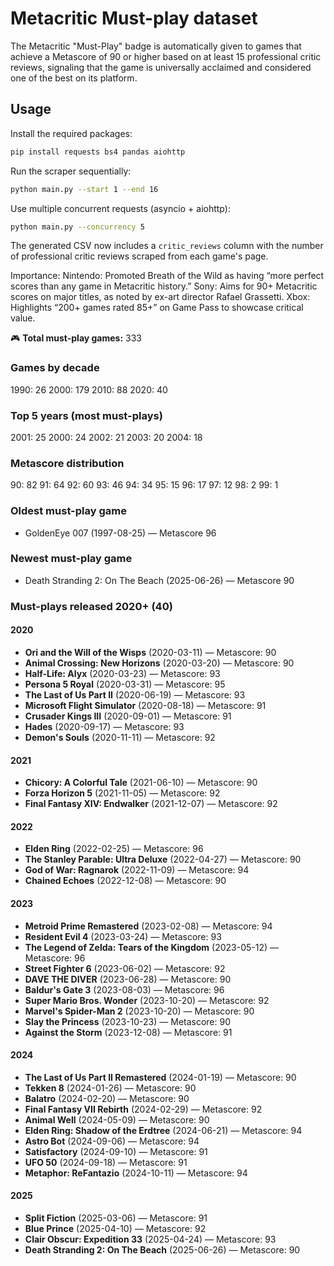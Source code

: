 # Metacritic Must-play dataset

The Metacritic "Must-Play" badge is automatically given to games that achieve a Metascore 
of 90 or higher based on at least 15 professional critic reviews, signaling that the game 
is universally acclaimed and considered one of the best on its platform.

## Usage

Install the required packages:

```bash
pip install requests bs4 pandas aiohttp
```

Run the scraper sequentially:

```bash
python main.py --start 1 --end 16
```

Use multiple concurrent requests (asyncio + aiohttp):

```bash
python main.py --concurrency 5
```

The generated CSV now includes a `critic_reviews` column with the number of
professional critic reviews scraped from each game's page.

Importance:
Nintendo: Promoted Breath of the Wild as having “more perfect scores than any game in Metacritic history.”
Sony: Aims for 90+ Metacritic scores on major titles, as noted by ex-art director Rafael Grassetti.
Xbox: Highlights “200+ games rated 85+” on Game Pass to showcase critical value.

<!-- STATS_START -->
🎮 **Total must-play games:** 333

### Games by decade
1990: 26
2000: 179
2010: 88
2020: 40

### Top 5 years (most must-plays)
2001: 25
2000: 24
2002: 21
2003: 20
2004: 18

### Metascore distribution
90: 82
91: 64
92: 60
93: 46
94: 34
95: 15
96: 17
97: 12
98: 2
99: 1

### Oldest must-play game
- GoldenEye 007 (1997-08-25) — Metascore 96

### Newest must-play game
- Death Stranding 2: On The Beach (2025-06-26) — Metascore 90

### Must-plays released 2020+ (40)
#### 2020
- **Ori and the Will of the Wisps** (2020-03-11) — Metascore: 90
- **Animal Crossing: New Horizons** (2020-03-20) — Metascore: 90
- **Half-Life: Alyx** (2020-03-23) — Metascore: 93
- **Persona 5 Royal** (2020-03-31) — Metascore: 95
- **The Last of Us Part II** (2020-06-19) — Metascore: 93
- **Microsoft Flight Simulator** (2020-08-18) — Metascore: 91
- **Crusader Kings III** (2020-09-01) — Metascore: 91
- **Hades** (2020-09-17) — Metascore: 93
- **Demon's Souls** (2020-11-11) — Metascore: 92

#### 2021
- **Chicory: A Colorful Tale** (2021-06-10) — Metascore: 90
- **Forza Horizon 5** (2021-11-05) — Metascore: 92
- **Final Fantasy XIV: Endwalker** (2021-12-07) — Metascore: 92

#### 2022
- **Elden Ring** (2022-02-25) — Metascore: 96
- **The Stanley Parable: Ultra Deluxe** (2022-04-27) — Metascore: 90
- **God of War: Ragnarok** (2022-11-09) — Metascore: 94
- **Chained Echoes** (2022-12-08) — Metascore: 90

#### 2023
- **Metroid Prime Remastered** (2023-02-08) — Metascore: 94
- **Resident Evil 4** (2023-03-24) — Metascore: 93
- **The Legend of Zelda: Tears of the Kingdom** (2023-05-12) — Metascore: 96
- **Street Fighter 6** (2023-06-02) — Metascore: 92
- **DAVE THE DIVER** (2023-06-28) — Metascore: 90
- **Baldur's Gate 3** (2023-08-03) — Metascore: 96
- **Super Mario Bros. Wonder** (2023-10-20) — Metascore: 92
- **Marvel's Spider-Man 2** (2023-10-20) — Metascore: 90
- **Slay the Princess** (2023-10-23) — Metascore: 90
- **Against the Storm** (2023-12-08) — Metascore: 91

#### 2024
- **The Last of Us Part II Remastered** (2024-01-19) — Metascore: 90
- **Tekken 8** (2024-01-26) — Metascore: 90
- **Balatro** (2024-02-20) — Metascore: 90
- **Final Fantasy VII Rebirth** (2024-02-29) — Metascore: 92
- **Animal Well** (2024-05-09) — Metascore: 90
- **Elden Ring: Shadow of the Erdtree** (2024-06-21) — Metascore: 94
- **Astro Bot** (2024-09-06) — Metascore: 94
- **Satisfactory** (2024-09-10) — Metascore: 91
- **UFO 50** (2024-09-18) — Metascore: 91
- **Metaphor: ReFantazio** (2024-10-11) — Metascore: 94

#### 2025
- **Split Fiction** (2025-03-06) — Metascore: 91
- **Blue Prince** (2025-04-10) — Metascore: 92
- **Clair Obscur: Expedition 33** (2025-04-24) — Metascore: 93
- **Death Stranding 2: On The Beach** (2025-06-26) — Metascore: 90

<!-- STATS_END -->


